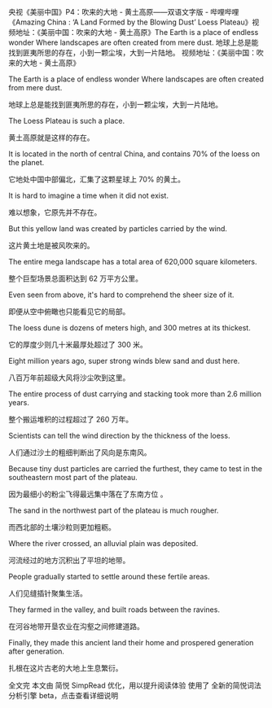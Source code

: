 央视《美丽中国》P4：吹来的大地 - 黄土高原——双语文字版 - 哔哩哔哩
《Amazing China : ‘A Land Formed by the Blowing Dust’ Loess Plateau》视频地址：《美丽中国：吹来的大地 - 黄土高原》The Earth is a place of endless wonder Where landscapes are often created from mere dust. 地球上总是能找到匪夷所思的存在，小到一颗尘埃，大到一片陆地。
视频地址：《美丽中国：吹来的大地 - 黄土高原》

The Earth is a place of endless wonder Where landscapes are often created from mere dust.

地球上总是能找到匪夷所思的存在，小到一颗尘埃，大到一片陆地。

The Loess Plateau is such a place.

黄土高原就是这样的存在。

It is located in the north of central China, and contains 70% of the loess on the planet.

它地处中国中部偏北，汇集了这颗星球上 70% 的黄土。

It is hard to imagine a time when it did not exist.

难以想象，它原先并不存在。

But this yellow land was created by particles carried by the wind.

这片黄土地是被风吹来的。

The entire mega landscape has a total area of 620,000 square kilometers.

整个巨型场景总面积达到 62 万平方公里。

Even seen from above, it's hard to comprehend the sheer size of it.

即便从空中俯瞰也只能看见它的局部。

The loess dune is dozens of meters high, and 300 metres at its thickest.

它的厚度少则几十米最厚处超过了 300 米。

Eight million years ago, super strong winds blew sand and dust here.

八百万年前超级大风将沙尘吹到这里。

The entire process of dust carrying and stacking took more than 2.6 million years.

整个搬运堆积的过程超过了 260 万年。

Scientists can tell the wind direction by the thickness of the loess.

人们通过沙土的粗细判断出了风向是东南风。

Because tiny dust particles are carried the furthest, they came to test in the southeastern most part of the plateau.

因为最细小的粉尘飞得最远集中落在了东南方位 。

The sand in the northwest part of the plateau is much rougher.

而西北部的土壤沙粒则更加粗粝。

Where the river crossed, an alluvial plain was deposited.

河流经过的地方沉积出了平坦的地带。

People gradually started to settle around these fertile areas.

人们见缝插针聚集生活。

They farmed in the valley, and built roads between the ravines.

在河谷地带开垦农业在沟壑之间修建道路。

Finally, they made this ancient land their home and prospered generation after generation.

扎根在这片古老的大地上生息繁衍。

全文完
本文由 简悦 SimpRead 优化，用以提升阅读体验
使用了 全新的简悦词法分析引擎 beta，点击查看详细说明
